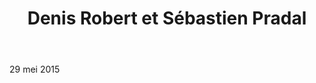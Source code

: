 ﻿---
title: Denis Robert et Sébastien Pradal
huis:  Mas d'Intras
dept:  Ardeche
regio: Ardeche
photo: masdintras.jpg
layout: wijnhuis

wijnen:
    - naam: Chardonnay'14
      ref:   
      app:  I.G.P. Ardèche
      type: Blanc sec 
      cep:  Chardonnay 
      prijs: €8.34
      
    - naam: Carignan'14
      ref:   
      app:  I.G.P. Ardèche
      type: Rouge
      cep:  Carignan
      prijs: €8.34
   
    - naam:  Grenache'14
      ref:   
      app:   I.G.P. Ardèche
      type:  Rouge
      cep:   Grenache noir
      prijs: €8.34
---
29 mei 2015


